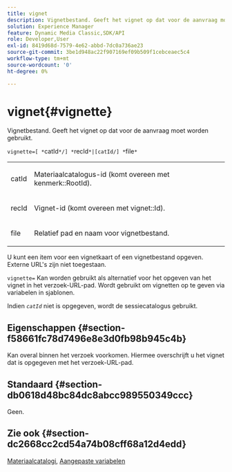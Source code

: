 ```yaml
---
title: vignet
description: Vignetbestand. Geeft het vignet op dat voor de aanvraag moet worden gebruikt.
solution: Experience Manager
feature: Dynamic Media Classic,SDK/API
role: Developer,User
exl-id: 8419d68d-7579-4e62-abbd-7dc0a736ae23
source-git-commit: 3be1d948ac22f907169ef09b509f1cebceaec5c4
workflow-type: tm+mt
source-wordcount: '0'
ht-degree: 0%

---
```


# vignet{#vignette}

Vignetbestand. Geeft het vignet op dat voor de aanvraag moet worden gebruikt.

`vignette=[ *`catId`*/] *`recId`*|[catId/] *`file`*`

<table id="simpletable_432EC5501CA3431B83A762C3EE4E8DD2"> 
 <tr class="strow"> 
  <td class="stentry"> <p><span class="varname"> catId</span> </p> </td> 
  <td class="stentry"> <p>Materiaalcatalogus-id (komt overeen met <span class="codeph"> kenmerk::RootId</span>). </p></td> 
 </tr> 
 <tr class="strow"> 
  <td class="stentry"> <p><span class="varname"> recId</span> </p></td> 
  <td class="stentry"> <p>Vignet-id (komt overeen met <span class="codeph"> vignet::Id</span>). </p></td> 
 </tr> 
 <tr class="strow"> 
  <td class="stentry"> <p><span class="varname"> file</span> </p></td> 
  <td class="stentry"> <p>Relatief pad en naam voor vignetbestand. </p></td> 
 </tr> 
</table>

U kunt een item voor een vignetkaart of een vignetbestand opgeven. Externe URL&#39;s zijn niet toegestaan.

`vignette=` Kan worden gebruikt als alternatief voor het opgeven van het vignet in het verzoek-URL-pad. Wordt gebruikt om vignetten op te geven via variabelen in sjablonen.

Indien *`catId`* niet is opgegeven, wordt de sessiecatalogus gebruikt.

## Eigenschappen {#section-f58661fc78d7496e8e3d0fb98b945c4b}

Kan overal binnen het verzoek voorkomen. Hiermee overschrijft u het vignet dat is opgegeven met het verzoek-URL-pad.

## Standaard {#section-db0618d48bc84dc8abcc989550349ccc}

Geen.

## Zie ook {#section-dc2668cc2cd54a74b08cff68a12d4edd}

[Materiaalcatalogi](../../../../../ir-api/http-protocol/image-rendering-api-ref/c-ir-http-protocol-ref/c-ir-http-protocol-syntax-and-features/c-ir-http-material-catalogs/c-ir-http-material-catalogs.md#concept-772742c1688f420a88a56f5136ad1db2), [Aangepaste variabelen](../../../../../ir-api/http-protocol/image-rendering-api-ref/c-ir-http-protocol-ref/c-ir-http-protocol-syntax-and-features/c-ir-custom-variables/c-ir-custom-variables.md#concept-8a1d9a50d09a4b7b97b8c83365971f96)
